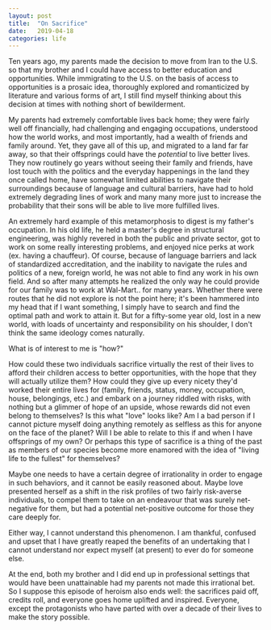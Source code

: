 ```yaml
---
layout: post
title:  "On Sacrifice"
date:   2019-04-18
categories: life
---
```

Ten years ago, my parents made the decision to move from Iran to the U.S. so that my brother and I could have access to better education and opportunities. While immigrating to the U.S. on the basis of access to opportunities is a prosaic idea, thoroughly explored and romanticized by literature and various forms of art, I still find myself thinking about this decision at times with nothing short of bewilderment.

My parents had extremely comfortable lives back home; they were fairly well off financially, had challenging and engaging occupations, understood how the world works, and most importantly, had a wealth of friends and family around. Yet, they gave all of this up, and migrated to a land far far away, so that their offsprings could have the *potential* to live better lives. They now routinely go years without seeing their family and friends, have lost touch with the politics and the everyday happenings in the land they once called home, have somewhat limited abilities to navigate their surroundings because of language and cultural barriers, have had to hold extremely degrading lines of work and many many more just to increase the probability that their sons will be able to live more fulfilled lives. 

An extremely hard example of this metamorphosis to digest is my father's occupation. In his old life, he held a master's degree in structural engineering, was highly revered in both the public and private sector, got to work on some really interesting problems, and enjoyed nice perks at work (ex. having a chauffeur). Of course, because of language barriers and lack of standardized accreditation, and the inability to navigate the rules and politics of a new, foreign world, he was not able to find any work in his own field. And so after many attempts he realized the only way he could provide for our family was to work at Wal-Mart.. for many years. 
Whether there were routes that he did not explore is not the point here; it's been hammered into my head that if I want something, I simply have to search and find the optimal path and work to attain it. But for a fifty-some year old, lost in a new world, with loads of uncertainty and responsibility on his shoulder, I don't think the same ideology comes naturally.

What is of interest to me is "how?" 

How could these two individuals sacrifice virtually the rest of their lives to afford their children access to better opportunities, with the hope that they will actually utilize them?
How could they give up every nicety they'd worked their entire lives for (family, friends, status, money, occupation, house, belongings, etc.) and embark on a journey riddled with risks, with nothing but a glimmer of hope of an upside, whose rewards did not even belong to themselves? 
Is this what "love" looks like? Am I a bad person if I cannot picture myself doing anything remotely as selfless as this for anyone on the face of the planet?
Will I be able to relate to this if and when I have offsprings of my own? Or perhaps this type of sacrifice is a thing of the past as members of our species become more enamored with the idea of "living life to the fullest" for themselves? 

Maybe one needs to have a certain degree of irrationality in order to engage in such behaviors, and it cannot be easily reasoned about. Maybe love presented herself as a shift in the risk profiles of two fairly risk-averse individuals, to compel them to take on an endeavour that was surely net-negative for them, but had a potential net-positive outcome for those they care deeply for.

Either way, I cannot understand this phenomenon. I am thankful, confused and upset that I have greatly reaped the benefits of an undertaking that I cannot understand nor expect myself (at present) to ever do for someone else.

At the end, both my brother and I did end up in professional settings that would have been unattainable had my parents not made this irrational bet. So I suppose this episode of heroism also ends well: the sacrifices paid off, credits roll, and everyone goes home uplifted and inspired. Everyone, except the protagonists who have parted with over a decade of their lives to make the story possible.
